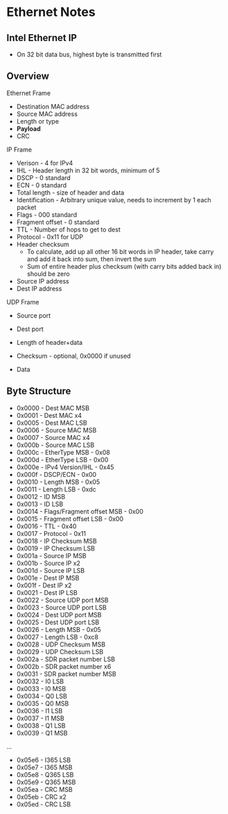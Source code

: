 # Ethernet Notes

## Intel Ethernet IP

* On 32 bit data bus, highest byte is transmitted first

## Overview

Ethernet Frame

* Destination MAC address
* Source MAC address
* Length or type
* **Payload**
* CRC

IP Frame

* Verison - 4 for IPv4
* IHL - Header length in 32 bit words, minimum of 5
* DSCP - 0 standard
* ECN - 0 standard
* Total length - size of header and data
* Identification - Arbitrary unique value, needs to increment by 1 each packet
* Flags - 000 standard
* Fragment offset - 0 standard
* TTL - Number of hops to get to dest
* Protocol - 0x11 for UDP
* Header checksum
    * To calculate, add up all other 16 bit words in IP header, take carry and add it back into sum, then invert the sum
    * Sum of entire header plus checksum (with carry bits added back in) should be zero
* Source IP address
* Dest IP address

UDP Frame
* Source port
* Dest port
* Length of header+data
* Checksum - optional, 0x0000 if unused

* Data

## Byte Structure

* 0x0000 - Dest MAC MSB
* 0x0001 - Dest MAC x4
* 0x0005 - Dest MAC LSB
* 0x0006 - Source MAC MSB
* 0x0007 - Source MAC x4
* 0x000b - Source MAC LSB
* 0x000c - EtherType MSB - 0x08
* 0x000d - EtherType LSB - 0x00
* 0x000e - IPv4 Version/IHL - 0x45
* 0x000f - DSCP/ECN - 0x00
* 0x0010 - Length MSB - 0x05
* 0x0011 - Length LSB - 0xdc
* 0x0012 - ID MSB
* 0x0013 - ID LSB
* 0x0014 - Flags/Fragment offset MSB - 0x00
* 0x0015 - Fragment offset LSB - 0x00
* 0x0016 - TTL - 0x40
* 0x0017 - Protocol - 0x11
* 0x0018 - IP Checksum MSB
* 0x0019 - IP Checksum LSB
* 0x001a - Source IP MSB
* 0x001b - Source IP x2
* 0x001d - Source IP LSB
* 0x001e - Dest IP MSB
* 0x001f - Dest IP x2
* 0x0021 - Dest IP LSB
* 0x0022 - Source UDP port MSB
* 0x0023 - Source UDP port LSB
* 0x0024 - Dest UDP port MSB
* 0x0025 - Dest UDP port LSB
* 0x0026 - Length MSB - 0x05
* 0x0027 - Length LSB - 0xc8
* 0x0028 - UDP Checksum MSB
* 0x0029 - UDP Checksum LSB
* 0x002a - SDR packet number LSB
* 0x002b - SDR packet number x6
* 0x0031 - SDR packet number MSB
* 0x0032 - I0 LSB
* 0x0033 - I0 MSB
* 0x0034 - Q0 LSB
* 0x0035 - Q0 MSB
* 0x0036 - I1 LSB
* 0x0037 - I1 MSB
* 0x0038 - Q1 LSB
* 0x0039 - Q1 MSB

...

* 0x05e6 - I365 LSB
* 0x05e7 - I365 MSB
* 0x05e8 - Q365 LSB
* 0x05e9 - Q365 MSB
* 0x05ea - CRC MSB
* 0x05eb - CRC x2
* 0x05ed - CRC LSB
